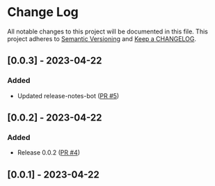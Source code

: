 # Change Log

All notable changes to this project will be documented in this file. This project adheres to [Semantic Versioning](http://semver.org/) and [Keep a CHANGELOG](http://keepachangelog.com/).

## [0.0.3] - 2023-04-22

### Added

- Updated release-notes-bot ([PR #5](https://github.com/redvers/pony-smtp/pull/5))

## [0.0.2] - 2023-04-22

### Added

- Release 0.0.2 ([PR #4](https://github.com/redvers/pony-smtp/pull/4))

## [0.0.1] - 2023-04-22

